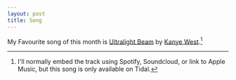 ```yaml
---
layout: post
title: Song
---
```


My Favourite song of this month is [Ultralight Beam](http://tidal.com/track/57273409) by [Kanye West](http://www.kanyewest.com).[^fn-1]

[^fn-1]: I'll normally embed the track using Spotify, Soundcloud, or link to Apple Music, but this song is only available on Tidal.
